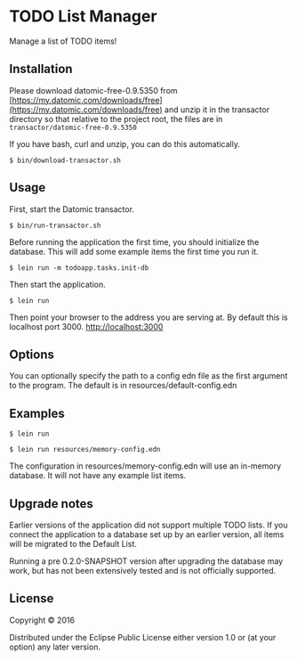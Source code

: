 # TODO List Manager

Manage a list of TODO items!

## Installation

Please download datomic-free-0.9.5350 from
[https://my.datomic.com/downloads/free](https://my.datomic.com/downloads/free)
and unzip it in the transactor directory so that relative to the project root, 
the files are in `transactor/datomic-free-0.9.5350`

If you have bash, curl and unzip, you can do this automatically.

    $ bin/download-transactor.sh

## Usage

First, start the Datomic transactor.

    $ bin/run-transactor.sh

Before running the application the first time, you should initialize the database.
This will add some example items the first time you run it.

    $ lein run -m todoapp.tasks.init-db

Then start the application.

    $ lein run

Then point your browser to the address you are serving at.
By default this is localhost port 3000.
[http://localhost:3000](http://localhost:3000)

## Options

You can optionally specify the path to a config edn file as the first argument
to the program. The default is in resources/default-config.edn 

## Examples

    $ lein run

    $ lein run resources/memory-config.edn

The configuration in resources/memory-config.edn will use an in-memory database.
It will not have any example list items.

## Upgrade notes

Earlier versions of the application did not support multiple TODO lists.
If you connect the application to a database set up by an earlier version,
all items will be migrated to the Default List.

Running a pre 0.2.0-SNAPSHOT version after upgrading the database may work,
but has not been extensively tested and is not officially supported.

## License

Copyright © 2016

Distributed under the Eclipse Public License either version 1.0 or (at
your option) any later version.
